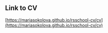 ## Link to CV

[https://mariasokolova.github.io/rsschool-cv/cv](https://mariasokolova.github.io/rsschool-cv/cv)
